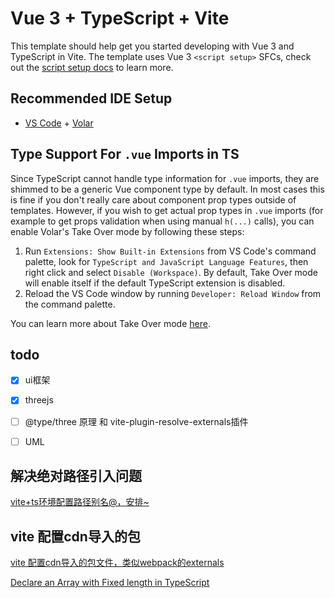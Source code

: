 # Vue 3 + TypeScript + Vite

This template should help get you started developing with Vue 3 and TypeScript in Vite. The template uses Vue 3 `<script setup>` SFCs, check out the [script setup docs](https://v3.vuejs.org/api/sfc-script-setup.html#sfc-script-setup) to learn more.

## Recommended IDE Setup

- [VS Code](https://code.visualstudio.com/) + [Volar](https://marketplace.visualstudio.com/items?itemName=Vue.volar)

## Type Support For `.vue` Imports in TS

Since TypeScript cannot handle type information for `.vue` imports, they are shimmed to be a generic Vue component type by default. In most cases this is fine if you don't really care about component prop types outside of templates. However, if you wish to get actual prop types in `.vue` imports (for example to get props validation when using manual `h(...)` calls), you can enable Volar's Take Over mode by following these steps:

1. Run `Extensions: Show Built-in Extensions` from VS Code's command palette, look for `TypeScript and JavaScript Language Features`, then right click and select `Disable (Workspace)`. By default, Take Over mode will enable itself if the default TypeScript extension is disabled.
2. Reload the VS Code window by running `Developer: Reload Window` from the command palette.

You can learn more about Take Over mode [here](https://github.com/johnsoncodehk/volar/discussions/471).


## todo
- [x] ui框架
- [x] threejs
- [ ] @type/three 原理 和 vite-plugin-resolve-externals插件
- [ ] UML


## 解决绝对路径引入问题

[vite+ts环境配置路径别名@，安排~](https://zhuanlan.zhihu.com/p/491943690)

## vite 配置cdn导入的包

[vite 配置cdn导入的包文件，类似webpack的externals](https://blog.csdn.net/Cynthia_Yue27/article/details/123577202)


[Declare an Array with Fixed length in TypeScript](https://bobbyhadz.com/blog/typescript-array-with-fixed-length)
